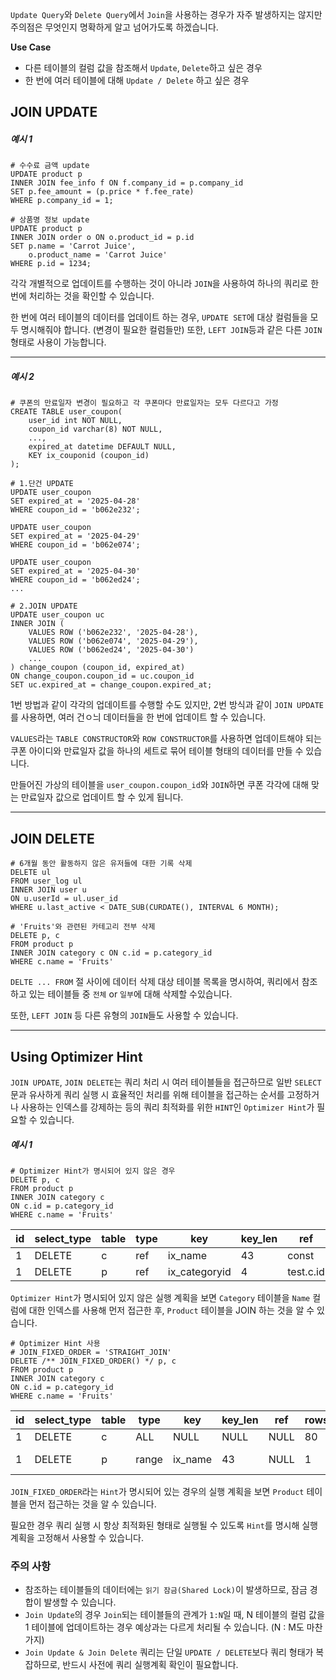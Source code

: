 
`Update Query`와 `Delete Query`에서 `Join`을 사용하는 경우가 자주 발생하지는 않지만 주의점은 무엇인지 명확하게 알고 넘어가도록 하겠습니다.

**Use Case**
- 다른 테이블의 컬럼 값을 참조해서 `Update`, `Delete`하고 싶은 경우
- 한 번에 여러 테이블에 대해 `Update / Delete` 하고 싶은 경우

## JOIN UPDATE
##### 예시 1
```mysql
# 수수료 금액 update
UPDATE product p
INNER JOIN fee_info f ON f.company_id = p.company_id
SET p.fee_amount = (p.price * f.fee_rate)
WHERE p.company_id = 1;

# 상품명 정보 update
UPDATE product p
INNER JOIN order o ON o.product_id = p.id
SET p.name = 'Carrot Juice',
	o.product_name = 'Carrot Juice'
WHERE p.id = 1234;
```

각각 개별적으로 업데이트를 수행하는 것이 아니라 `JOIN`을 사용하여 하나의 쿼리로 한 번에 처리하는 것을 확인할 수 있습니다.

한 번에 여러 테이블의 데이터를 업데이트 하는 경우, `UPDATE SET`에 대상 컬럼들을 모두 명시해줘야 합니다. (변경이 필요한 컬럼들만) 또한, `LEFT JOIN`등과 같은 다른 `JOIN` 형태로 사용이 가능합니다.

---
##### 예시 2
```mysql
# 쿠폰의 만료일자 변경이 필요하고 각 쿠폰마다 만료일자는 모두 다르다고 가정
CREATE TABLE user_coupon(
	user_id int NOT NULL,
	coupon_id varchar(8) NOT NULL,
	...,
	expired_at datetime DEFAULT NULL,
	KEY ix_couponid (coupon_id)
);

# 1.단건 UPDATE
UPDATE user_coupon
SET expired_at = '2025-04-28'
WHERE coupon_id = 'b062e232';

UPDATE user_coupon
SET expired_at = '2025-04-29'
WHERE coupon_id = 'b062e074';

UPDATE user_coupon
SET expired_at = '2025-04-30'
WHERE coupon_id = 'b062ed24';
...

# 2.JOIN UPDATE
UPDATE user_coupon uc
INNER JOIN (
	VALUES ROW ('b062e232', '2025-04-28'),
	VALUES ROW ('b062e074', '2025-04-29'),
	VALUES ROW ('b062ed24', '2025-04-30')
	...
) change_coupon (coupon_id, expired_at)
ON change_coupon.coupon_id = uc.coupon_id
SET uc.expired_at = change_coupon.expired_at;
```

1번 방법과 같이 각각의 업데이트를 수행할 수도 있지만, 2번 방식과 같이 `JOIN UPDATE`를 사용하면, 여러 건ㅇ늬 데이터들을 한 번에 업데이트 할 수 있습니다.

`VALUES`라는 `TABLE CONSTRUCTOR`와 `ROW CONSTRUCTOR`를 사용하면 업데이트해야 되는 쿠폰 아이디와 만료일자 값을 하나의 세트로 묶어 테이블 형태의 데이터를 만들 수 있습니다.

만들어진 가상의 테이블을 `user_coupon.coupon_id`와 `JOIN`하면 쿠폰 각각에 대해 맞는 만료일자 값으로 업데이트 할 수 있게 됩니다.

---
## JOIN DELETE

```mysql
# 6개월 동안 활동하지 않은 유저들에 대한 기록 삭제
DELETE ul
FROM user_log ul
INNER JOIN user u
ON u.userId = ul.user_id
WHERE u.last_active < DATE_SUB(CURDATE(), INTERVAL 6 MONTH);

# 'Fruits'와 관련된 카테고리 전부 삭제
DELETE p, c
FROM product p
INNER JOIN category c ON c.id = p.category_id
WHERE c.name = 'Fruits'
```

`DELTE ... FROM` 절 사이에 데이터 삭제 대상 테이블 목록을 명시하여, 쿼리에서 참조하고 있는 테이블들 중 `전체` or `일부`에 대해 삭제할 수있습니다.

또한, `LEFT JOIN` 등 다른 유형의 `JOIN`들도 사용할 수 있습니다.

---
## Using Optimizer Hint

`JOIN UPDATE`, `JOIN DELETE`는 쿼리 처리 시 여러 테이블들을 접근하므로 일반 `SELECT` 문과 유사하게 쿼리 실행 시 효율적인 처리를 위해 테이블을 접근하는 순서를 고정하거나 사용하는 인덱스를 강제하는 등의 쿼리 최적화를 위한 `HINT`인 `Optimizer Hint`가 필요할 수 있습니다.

##### 예시 1
```mysql
# Optimizer Hint가 명시되어 있지 않은 경우
DELETE p, c
FROM product p
INNER JOIN category c
ON c.id = p.category_id
WHERE c.name = 'Fruits'
```

| id  | select_type | table | type | key           | key_len | ref       | rows | Extra |
| --- | ----------- | ----- | ---- | ------------- | ------- | --------- | ---- | ----- |
| 1   | DELETE      | c     | ref  | ix_name       | 43      | const     | 1    | NULL  |
| 1   | DELETE      | p     | ref  | ix_categoryid | 4       | test.c.id | 16   | NULL  |

`Optimizer Hint`가 명시되어 있지 않은 실행 계획을 보면 `Category` 테이블을 `Name` 컬럼에 대한 인덱스를 사용해 먼저 접근한 후, `Product` 테이블을 JOIN 하는 것을 알 수 있습니다.

```mysql
# Optimizer Hint 사용
# JOIN_FIXED_ORDER = 'STRAIGHT_JOIN'
DELETE /** JOIN_FIXED_ORDER() */ p, c
FROM product p
INNER JOIN category c
ON c.id = p.category_id
WHERE c.name = 'Fruits'
```

| id  | select_type | table | type  | key     | key_len | ref  | rows | Extra       |
| --- | ----------- | ----- | ----- | ------- | ------- | ---- | ---- | ----------- |
| 1   | DELETE      | c     | ALL   | NULL    | NULL    | NULL | 80   | NULL        |
| 1   | DELETE      | p     | range | ix_name | 43      | NULL | 1    | Using where |

`JOIN_FIXED_ORDER`라는 `Hint`가 명시되어 있는 경우의 실행 계획을 보면 `Product` 테이블을 먼저 접근하는 것을 알 수 있습니다. 

필요한 경우 쿼리 실행 시 항상 최적화된 형태로 실행될 수 있도록 `Hint`를 명시해 실행 계획을 고정해서 사용할 수 있습니다.

### 주의 사항
- 참조하는 테이블들의 데이터에는 `읽기 잠금(Shared Lock)`이 발생하므로, 잠금 경합이 발생할 수 있습니다.
- `Join Update`의 경우 `Join`되는 테이블들의 관계가 `1:N`일 때, N 테이블의 컬럼 값을 1 테이블에 업데이트하는 경우 예상과는 다르게 처리될 수 있습니다. (N : M도 마찬가지)
- `Join Update & Join Delete` 쿼리는 단일 `UPDATE / DELETE`보다 쿼리 형태가 복잡하므로, 반드시 사전에 쿼리 실행계획 확인이 필요합니다.

